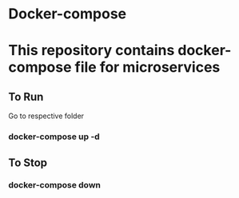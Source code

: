 # Docker-compose

# This repository contains docker-compose file for microservices

## To Run 
Go to respective folder
### docker-compose up -d

## To Stop
### docker-compose down
